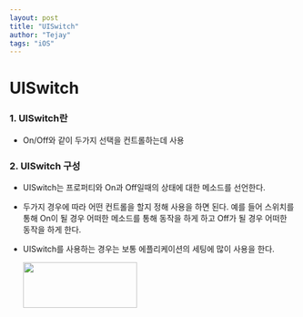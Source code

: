 ```yaml
---
layout: post
title: "UISwitch"
author: "Tejay"
tags: "iOS"
---
```


# UISwitch

### 1. UISwitch란

- On/Off와 같이 두가지 선택을 컨트롤하는데 사용



### 2. UISwitch 구성

- UISwitch는 프로퍼티와 On과 Off일때의 상태에 대한 메소드를 선언한다.
- 두가지 경우에 따라 어떤 컨트롤을 할지 정해 사용을 하면 된다. 예를 들어 스위치를 통해 On이 될 경우 어떠한 메소드를 통해 동작을 하게 하고 Off가 될 경우 어떠한 동작을 하게 한다.
- UISwitch를 사용하는 경우는 보통 에플리케이션의 세팅에 많이 사용을 한다.


  <img src="https://simajune.github.io/img/posting/UISwitch1.png" width="200px" height="80px"/>
